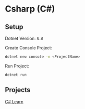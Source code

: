 # Csharp (C#)

## Setup
Dotnet Version: ```8.0```

Create Console Project:
```bash 
dotnet new console -n <ProjectName>
```

Run Project:
```bash 
dotnet run
```

## Projects
[C# Learn](/CsharpLearn/README.md)
